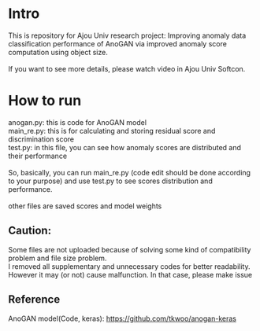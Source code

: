 # Intro
This is repository for Ajou Univ research project: Improving anomaly data classification performance of AnoGAN via improved anomaly score computation using object size.<br/><br/>If you want to see more details, please watch video in Ajou Univ Softcon.

# How to run
anogan.py: this is code for AnoGAN model<br/>
main_re.py: this is for calculating and storing residual score and discrimination score<br/>
test.py: in this file, you can see how anomaly scores are distributed and their performance<br/>
<br/>
So, basically, you can run main_re.py (code edit should be done according to your purpose) and use test.py to see scores distribution and performance.<br/>
<br/>
other files are saved scores and model weights
<br/>
## Caution: 
Some files are not uploaded because of solving some kind of compatibility problem and file size problem.
<br/>I removed all supplementary and unnecessary codes for better readability. However it may (or not) cause malfunction. In that case, please make issue

## Reference
AnoGAN model(Code, keras): https://github.com/tkwoo/anogan-keras
